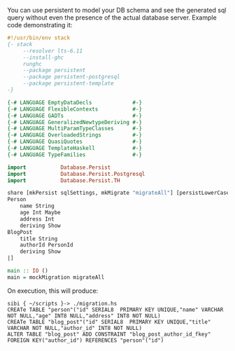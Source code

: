 You can use persistent to model your DB schema and see the generated
sql query without even the presence of the actual database
server. Example code demonstrating it:

``` haskell
#!/usr/bin/env stack
{- stack
     --resolver lts-6.11
     --install-ghc
     runghc
     --package persistent
     --package persistent-postgresql
     --package persistent-template
-}

{-# LANGUAGE EmptyDataDecls             #-}
{-# LANGUAGE FlexibleContexts           #-}
{-# LANGUAGE GADTs                      #-}
{-# LANGUAGE GeneralizedNewtypeDeriving #-}
{-# LANGUAGE MultiParamTypeClasses      #-}
{-# LANGUAGE OverloadedStrings          #-}
{-# LANGUAGE QuasiQuotes                #-}
{-# LANGUAGE TemplateHaskell            #-}
{-# LANGUAGE TypeFamilies               #-}

import           Database.Persist
import           Database.Persist.Postgresql
import           Database.Persist.TH

share [mkPersist sqlSettings, mkMigrate "migrateAll"] [persistLowerCase|
Person
    name String
    age Int Maybe
    address Int
    deriving Show
BlogPost
    title String
    authorId PersonId
    deriving Show
|]

main :: IO ()
main = mockMigration migrateAll
```

On execution, this will produce:

``` shellsession
sibi { ~/scripts }-> ./migration.hs
CREATe TABLE "person"("id" SERIAL8  PRIMARY KEY UNIQUE,"name" VARCHAR NOT NULL,"age" INT8 NULL,"address" INT8 NOT NULL)
CREATe TABLE "blog_post"("id" SERIAL8  PRIMARY KEY UNIQUE,"title" VARCHAR NOT NULL,"author_id" INT8 NOT NULL)
ALTER TABLE "blog_post" ADD CONSTRAINT "blog_post_author_id_fkey" FOREIGN KEY("author_id") REFERENCES "person"("id")
```

